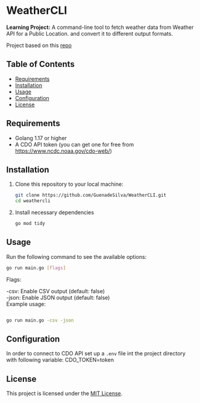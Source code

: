 # WeatherCLI

<b/>Learning Project:</b> A command-line tool to fetch weather data from Weather API for a Public Location. and convert it to different output formats.

Project based on this [repo](https://github.com/olgazju/weather-project.git)

## Table of Contents

- [Requirements](#requirements)
- [Installation](#installation)
- [Usage](#usage)
- [Configuration](#configuration)
- [License](#license)

## Requirements

- Golang 1.17 or higher
- A CDO API token (you can get one for free from https://www.ncdc.noaa.gov/cdo-web/)

## Installation

1. Clone this repository to your local machine:

   ```bash
   git clone https://github.com/GuenadeSilva/WeatherCLI.git
   cd weathercli
   ```

2. Install necessary dependencies

   ```bash
   go mod tidy
   ```

## Usage

Run the following command to see the available options:

```bash
go run main.go [flags]
```

Flags:

-csv: Enable CSV output (default: false) <br />
-json: Enable JSON output (default: false) <br />
Example usage:

```bash

go run main.go -csv -json
```

## Configuration

In order to connect to CDO API set up a `.env` file int the project directory with following variable:
CDO_TOKEN=token

## License

This project is licensed under the [MIT License](LICENSE).
